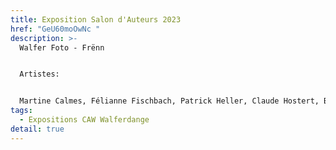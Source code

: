 ```yaml
---
title: Exposition Salon d'Auteurs 2023
href: "GeU60moOwNc "
description: >-
  Walfer Foto - Frënn 


  Artistes: 


  Martine Calmes, Félianne Fischbach, Patrick Heller, Claude Hostert, Benoît Kunsch,                                   Jean-Michel Lacoste, Ralph Lanners, Sonja et Raymond Mack, Roland Müller, Jos Ney, Martin Patz,        Patrick Scheid, Dan Schmit, Jean-Marie Weiler, Christiane Weis, Barbora Wellens, Viktor Wittal
tags:
  - Expositions CAW Walferdange
detail: true
---
```

